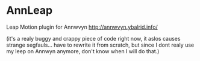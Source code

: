 AnnLeap
=======

Leap Motion plugin for Annwvyn http://annwvyn.ybalrid.info/

(it's a realy buggy and crappy piece of code right now, it aslos causes strange segfauls... have to rewrite it from scratch, but since I dont realy use my leep on Annwyn anymore, don't know when I will do that.)
